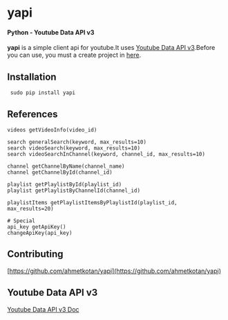 yapi
===================
#### Python - Youtube Data API v3

**yapi** is a simple client api for youtube.It uses [Youtube Data API v3](https://developers.google.com/youtube/v3/).Before you can use, you must a create project in [here](https://console.developers.google.com/apis/api/youtube/overview).

## Installation
``` sudo pip install yapi```

## References
```
videos getVideoInfo(video_id)

search generalSearch(keyword, max_results=10)
search videoSearch(keyword, max_results=10)
search videoSearchInChannel(keyword, channel_id, max_results=10)

channel getChannelByName(channel_name)
channel getChannelById(channel_id)

playlist getPlaylistById(playlist_id)
playlist getPlaylistByChannelId(channel_id)

playlistItems getPlaylistItemsByPlaylistId(playlist_id, max_results=20)

# Special
api_key getApiKey()
changeApiKey(api_key)
```

## Contributing
[https://github.com/ahmetkotan/yapi](https://github.com/ahmetkotan/yapi)

## Youtube Data API v3
[Youtube Data API v3 Doc](https://developers.google.com/youtube/v3/)
